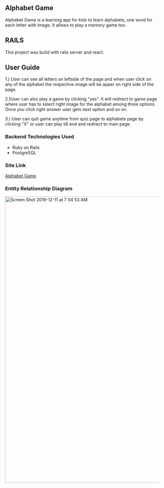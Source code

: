 <h2>Alphabet Game</h2>

<p>Alphabet Game is a learning app for kids to learn alphabets, one word for each letter with image. It allows to play a memory game too.</p>

## RAILS

This project was build with rails server and react.

<h2>User Guide</h2>
1.) User can see all letters on leftside of the page and when user click on any of the alphabet the respective image will be apper on right side of the page.<br/>
<p></p>
2.)User can also play a game by clicking "yes". It will redirect to game page where user has to select right image for the alphabet among three options. Once you click right answer user gets next option and so on.<br/>
<p></p>
3.) User can quit game anytime from quiz page to alphabets page by clicking "X" or user can play till end and redirect to main page.<br/>
<p></p>

<h3>Backend Technologies Used</h3>
<ul>
 <li>Ruby on Rails</li>
 <li>PostgreSQL</li>
</ul>
  

<h3>Site Link</h3>

<a href="https://alphabets-game.surge.sh"> Alphabet Game </a>


<h3> Entity Relationship Diagram </h3>
<img width="938" alt="Screen Shot 2019-12-11 at 7 04 53 AM" src="https://user-images.githubusercontent.com/50890918/70620245-ba481100-1be4-11ea-9761-7c17d9948be2.png">




